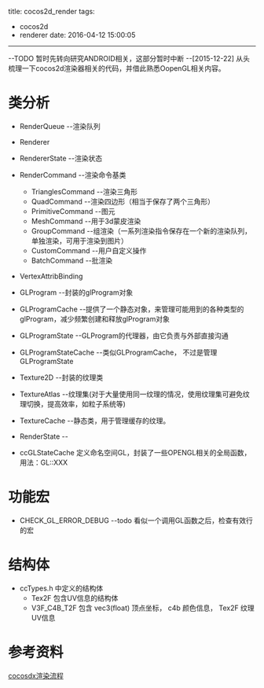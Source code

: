 title: cocos2d_render
tags:
  - cocos2d
  - renderer
date: 2016-04-12 15:00:05
---


--TODO 暂时先转向研究ANDROID相关，这部分暂时中断 --[2015-12-22]
从头梳理一下cocos2d渲染器相关的代码，并借此熟悉OopenGL相关内容。

# 类分析
+ RenderQueue   --渲染队列
+ Renderer    
+ RendererState     --渲染状态
+ RenderCommand     --渲染命令基类
    * TrianglesCommand			--渲染三角形
    * QuadCommand				--渲染四边形（相当于保存了两个三角形）
    * PrimitiveCommand			--图元
    * MeshCommand				--用于3d蒙皮渲染
    * GroupCommand				--组渲染（一系列渲染指令保存在一个新的渲染队列，单独渲染，可用于渲染到图片）
    * CustomCommand				--用户自定义操作		
    * BatchCommand				--批渲染
+ VertexAttribBinding
+ GLProgram       --封装的glProgram对象
+ GLProgramCache  --提供了一个静态对象，来管理可能用到的各种类型的glProgram，减少频繁创建和释放glProgram对象
+ GLProgramState  --GLProgram的代理器，由它负责与外部直接沟通
+ GLProgramStateCache   --类似GLProgramCache， 不过是管理GLProgramState
+ Texture2D         --封装的纹理类
+ TextureAtlas      --纹理集(对于大量使用同一纹理的情况，使用纹理集可避免纹理切换，提高效率，如粒子系统等)
+ TextureCache      --静态类，用于管理缓存的纹理。
+ RenderState       --

+ ccGLStateCache    定义命名空间GL，封装了一些OPENGL相关的全局函数， 用法：GL::XXX

# 功能宏
+ CHECK_GL_ERROR_DEBUG  --todo 看似一个调用GL函数之后，检查有效行的宏

# 结构体
+ ccTypes.h 中定义的结构体
    * Tex2F     包含UV信息的结构体
    * V3F_C4B_T2F  包含 vec3(float) 顶点坐标， c4b 颜色信息， Tex2F 纹理UV信息


# 参考资料
[cocosdx渲染流程](http://www.2cto.com/kf/201409/336234.html)

